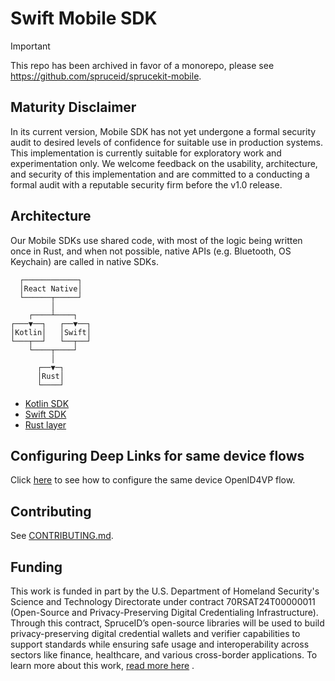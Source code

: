 # Swift Mobile SDK

> [!IMPORTANT]
> This repo has been archived in favor of a monorepo, please see https://github.com/spruceid/sprucekit-mobile.

## Maturity Disclaimer

In its current version, Mobile SDK has not yet undergone a formal security audit
to desired levels of confidence for suitable use in production systems. This
implementation is currently suitable for exploratory work and experimentation
only. We welcome feedback on the usability, architecture, and security of this
implementation and are committed to a conducting a formal audit with a reputable
security firm before the v1.0 release.

## Architecture

Our Mobile SDKs use shared code, with most of the logic being written once in
Rust, and when not possible, native APIs (e.g. Bluetooth, OS Keychain) are
called in native SDKs.

```
  ┌────────────┐
  │React Native│
  └──────┬─────┘
         │
    ┌────┴────┐
┌───▼──┐   ┌──▼──┐
│Kotlin│   │Swift│
└───┬──┘   └──┬──┘
    └────┬────┘
         │
      ┌──▼─┐
      │Rust│
      └────┘
```
- [Kotlin SDK](https://github.com/spruceid/mobile-sdk-kt)
- [Swift SDK](https://github.com/spruceid/mobile-sdk-swift)
- [Rust layer](https://github.com/spruceid/mobile-sdk-rs)

## Configuring Deep Links for same device flows

Click [here](./Sources/MobileSdk/ui/SameDeviceOID4VP.md) to see how to configure the same device OpenID4VP flow.

## Contributing

See [CONTRIBUTING.md](/CONTRIBUTING.md).

## Funding

This work is funded in part by the U.S. Department of Homeland Security's Science and Technology Directorate under contract 70RSAT24T00000011 (Open-Source and Privacy-Preserving Digital Credentialing Infrastructure).
Through this contract, SpruceID’s open-source libraries will be used to build privacy-preserving digital credential wallets and verifier capabilities to support standards while ensuring safe usage and interoperability across sectors like finance, healthcare, and various cross-border applications.
To learn more about this work, [read more here](https://spruceid.com/customer-highlight/dhs-highlight) .
